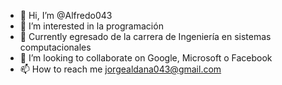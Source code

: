 - 👋 Hi, I’m @Alfredo043
- 👀 I’m interested in la programación
- 🌱 Currently egresado de la carrera de Ingeniería en sistemas computacionales
- 💞️ I’m looking to collaborate on Google, Microsoft o Facebook
- 📫 How to reach me jorgealdana043@gmail.com

<!---
Alfredo043/Alfredo043 is a ✨ special ✨ repository because its `README.md` (this file) appears on your GitHub profile.
You can click the Preview link to take a look at your changes.
--->
